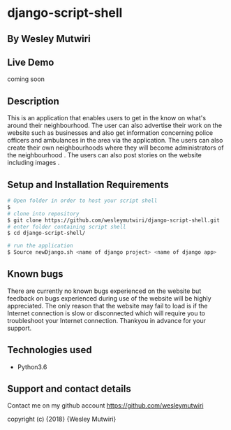 # django-script-shell
## By **Wesley Mutwiri**

## Live Demo

coming soon
## Description

This is an application that enables users to get in the know on what's around their neighbourhood. The user can also advertise their work on the website such as businesses and also get information concerning police officers and ambulances in the area via the application. The users can also create their own neighbourhoods where they will become administrators of the neighbourhood . The users can also post stories on the website including images .

## Setup and Installation Requirements
``` bash
# Open folder in order to host your script shell
$ 
# clone into repository 
$ git clone https://github.com/wesleymutwiri/django-script-shell.git
# enter folder containing script shell 
$ cd django-script-shell/

# run the application 
$ Source newDjango.sh <name of django project> <name of django app>
```

## Known bugs
There are currently no known bugs experienced on the website but feedback on bugs experienced during use of the website will be highly appreciated. The only reason that the website may fail to load is if the Internet connection is slow or disconnected which will require you to troubleshoot your Internet connection. Thankyou in advance for your support.

## Technologies used
* Python3.6

## Support and contact details
Contact me on my github account
<https://github.com/wesleymutwiri>

copyright (c) {2018} {Wesley Mutwiri}

